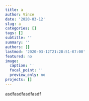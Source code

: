 ```yaml
---
title: a
author: Vince
date: '2020-03-12'
slug: a
categories: []
tags: []
subtitle: ''
summary: ''
authors: []
lastmod: '2020-03-12T21:28:51-07:00'
featured: no
image:
  caption: ''
  focal_point: ''
  preview_only: no
projects: []
---
```

asdfasdfasdfasdf
